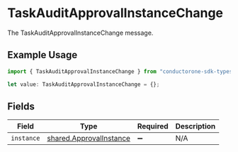 # TaskAuditApprovalInstanceChange

The TaskAuditApprovalInstanceChange message.

## Example Usage

```typescript
import { TaskAuditApprovalInstanceChange } from "conductorone-sdk-typescript/sdk/models/shared";

let value: TaskAuditApprovalInstanceChange = {};
```

## Fields

| Field                                                                     | Type                                                                      | Required                                                                  | Description                                                               |
| ------------------------------------------------------------------------- | ------------------------------------------------------------------------- | ------------------------------------------------------------------------- | ------------------------------------------------------------------------- |
| `instance`                                                                | [shared.ApprovalInstance](../../../sdk/models/shared/approvalinstance.md) | :heavy_minus_sign:                                                        | N/A                                                                       |